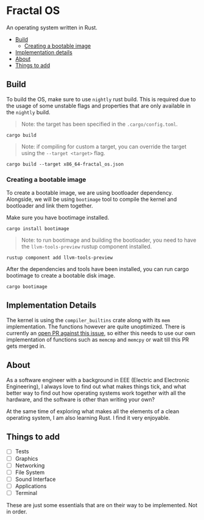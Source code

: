 # Fractal OS

An operating system written in Rust.

 - [Build](#build)
    - [Creating a bootable image](#creating-a-bootable-image)
 - [Implementation details](#implementation-details)
 - [About](#about)
 - [Things to add](#things-to-add)

## Build

To build the OS, make sure to use `nightly` rust build.
This is required due to the usage of some unstable flags and properties that are
only available in the `nightly` build.

> Note: the target has been specified in the `.cargo/config.toml`.
```shell script
cargo build
```

> Note: if compiling for custom a target, you can override the target using the `--target <target>` flag.
```shell script
cargo build --target x86_64-fractal_os.json
```

### Creating a bootable image

To create a bootable image, we are using bootloader dependency. Alongside, we will
be using `bootimage` tool to compile the kernel and bootloader and link them together.

Make sure you have bootimage installed.

```shell script
cargo install bootimage
```

> Note: to run bootimage and building the bootloader, you need to have the `llvm-tools-preview`
> rustup component installed.
```shell script
rustup component add llvm-tools-preview
```

After the dependencies and tools have been installed, you can run cargo bootimage to create a 
bootable disk image.
```shell script
cargo bootimage
```

## Implementation Details

The kernel is using the `compiler_builtins` crate along with its `mem` implementation.
The functions however are quite unoptimized. There is currently an [open PR against this issue](https://github.com/rust-lang/compiler-builtins/pull/365),
so either this needs to use our own implementation of functions such as `memcmp` and `memcpy` or wait till this
PR gets merged in.
 
## About

As a software engineer with a background in EEE (Electric and Electronic Engineering), I
always love to find out what makes things tick, and what better way to find out how operating
systems work together with all the hardware, and the software is other than writing your own?

At the same time of exploring what makes all the elements of a clean operating system, I am
also learning Rust. I find it very enjoyable.

## Things to add

 - [ ] Tests
 - [ ] Graphics
 - [ ] Networking
 - [ ] File System
 - [ ] Sound Interface
 - [ ] Applications
 - [ ] Terminal
 
These are just some essentials that are on their way to be implemented. Not in order.
